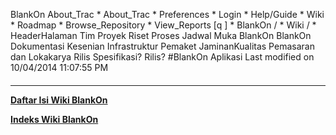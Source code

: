    BlankOn
 About_Trac
    * About_Trac
    * Preferences
    * Login
    * Help/Guide
    * Wiki
    * Roadmap
    * Browse_Repository
    * View_Reports
[q                 ]
    * BlankOn  /
    * Wiki  /
    * HeaderHalaman
     Tim     Proyek                                                                       Riset              Proses              Jadwal
Muka BlankOn BlankOn Dokumentasi Kesenian Infrastruktur Pemaket JaminanKualitas Pemasaran dan      Lokakarya Rilis  Spesifikasi? Rilis? ​#BlankOn
                                                                                          Aplikasi
Last modified on 10/04/2014 11:07:55 PM
#### 
    
 
 
 
 
 
---
[**Daftar Isi Wiki BlankOn**](/DaftarIsi/README.md)
 
[**Indeks Wiki BlankOn**](/Indeks.md)
